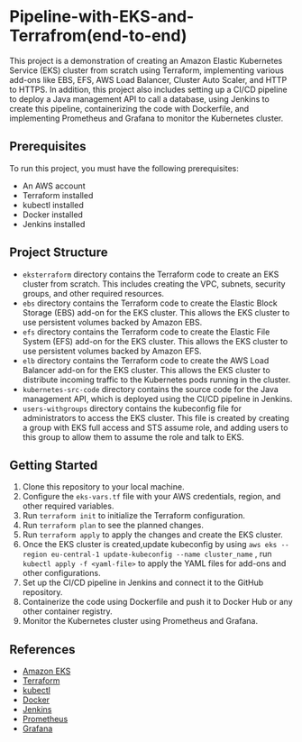 # Pipeline-with-EKS-and-Terrafrom(end-to-end)

This project is a demonstration of creating an Amazon Elastic Kubernetes Service (EKS) cluster from scratch using Terraform, implementing various add-ons like EBS, EFS, AWS Load Balancer, Cluster Auto Scaler, and  HTTP to HTTPS. In addition, this project also includes setting up a CI/CD pipeline to deploy a Java management API to call a database, using Jenkins to create this pipeline, containerizing the code with Dockerfile, and implementing Prometheus and Grafana to monitor the Kubernetes cluster.

## Prerequisites

To run this project, you must have the following prerequisites:

- An AWS account
- Terraform installed
- kubectl installed
- Docker installed
- Jenkins installed


## Project Structure

- `eksterraform` directory contains the Terraform code to create an EKS cluster from scratch. This includes creating the VPC, subnets, security groups, and other required resources.
- `ebs` directory contains the Terraform code to create the Elastic Block Storage (EBS) add-on for the EKS cluster. This allows the EKS cluster to use persistent volumes backed by Amazon EBS.
- `efs` directory contains the Terraform code to create the Elastic File System (EFS) add-on for the EKS cluster. This allows the EKS cluster to use persistent volumes backed by Amazon EFS.
- `elb` directory contains the Terraform code to create the AWS Load Balancer add-on for the EKS cluster. This allows the EKS cluster to distribute incoming traffic to the Kubernetes pods running in the cluster.
- `kubernetes-src-code` directory contains the source code for the Java management API, which is deployed using the CI/CD pipeline in Jenkins.
- `users-withgroups` directory contains the kubeconfig file for administrators to access the EKS cluster. This file is created by creating a group with EKS full access and STS assume role, and adding users to this group to allow them to assume the role and talk to EKS.

## Getting Started

1. Clone this repository to your local machine.
2. Configure the `eks-vars.tf` file with your AWS credentials, region, and other required variables.
3. Run `terraform init` to initialize the Terraform configuration.
4. Run `terraform plan` to see the planned changes.
5. Run `terraform apply` to apply the changes and create the EKS cluster.
6. Once the EKS cluster is created,update kubeconfig by using `aws eks --region eu-central-1 update-kubeconfig --name cluster_name` , run `kubectl apply -f <yaml-file>` to apply the YAML files for add-ons and other configurations.
7. Set up the CI/CD pipeline in Jenkins and connect it to the GitHub repository.
8. Containerize the code using Dockerfile and push it to Docker Hub or any other container registry.
9. Monitor the Kubernetes cluster using Prometheus and Grafana.

## References

- [Amazon EKS](https://aws.amazon.com/eks/)
- [Terraform](https://www.terraform.io/)
- [kubectl](https://kubernetes.io/docs/reference/kubectl/overview/)
- [Docker](https://www.docker.com/)
- [Jenkins](https://www.jenkins.io/)
- [Prometheus](https://prometheus.io/)
- [Grafana](https://grafana.com/)
